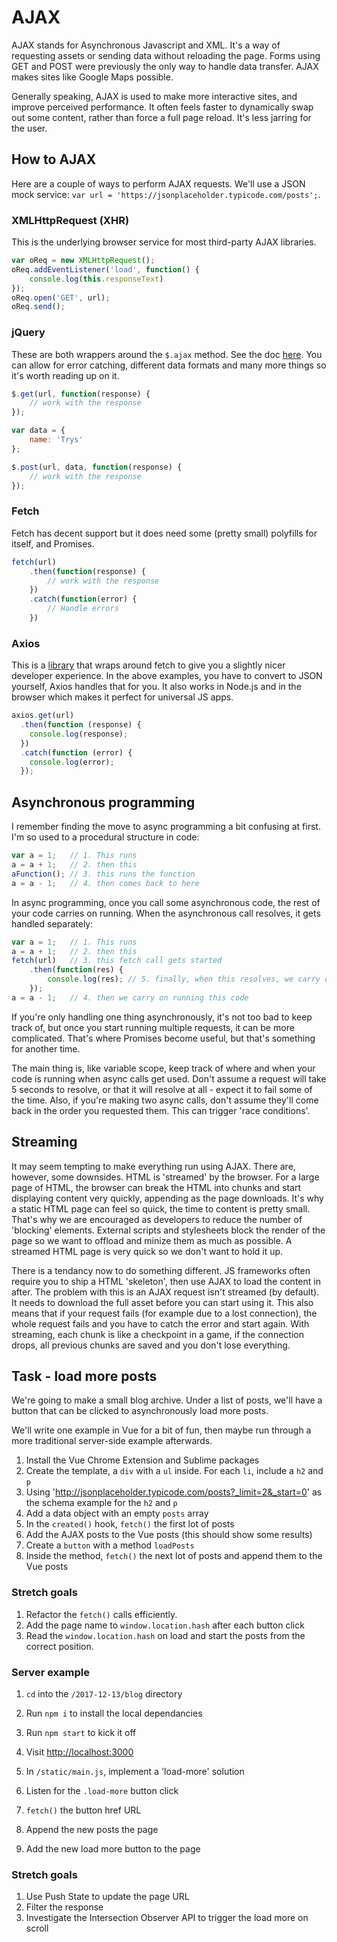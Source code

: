 # AJAX

AJAX stands for Asynchronous Javascript and XML. It's a way of requesting assets or sending data without reloading the page. Forms using GET and POST were previously the only way to handle data transfer. AJAX makes sites like Google Maps possible. 

Generally speaking, AJAX is used to make more interactive sites, and improve perceived performance. It often feels faster to dynamically swap out some content, rather than force a full page reload. It's less jarring for the user.

## How to AJAX

Here are a couple of ways to perform AJAX requests. We'll use a JSON mock service: `var url = 'https://jsonplaceholder.typicode.com/posts';`.

### XMLHttpRequest (XHR)

This is the underlying browser service for most third-party AJAX libraries.

```javascript
var oReq = new XMLHttpRequest();
oReq.addEventListener('load', function() {  
    console.log(this.responseText)
});
oReq.open('GET', url);
oReq.send();
```

### jQuery

These are both wrappers around the `$.ajax` method. See the doc [here](https://api.jquery.com/jquery.ajax/). You can allow for error catching, different data formats and many more things so it's worth reading up on it.

```javascript
$.get(url, function(response) {
    // work with the response   
});

var data = {
    name: 'Trys'    
};

$.post(url, data, function(response) {
    // work with the response   
});
```

### Fetch

Fetch has decent support but it does need some (pretty small) polyfills for itself, and Promises.

```javascript
fetch(url)
    .then(function(response) {
        // work with the response
    })
    .catch(function(error) {
        // Handle errors
    })
```

### Axios

This is a [library](https://github.com/axios/axios) that wraps around fetch to give you a slightly nicer developer experience. In the above examples, you have to convert to JSON yourself, Axios handles that for you. It also works in Node.js and in the browser which makes it perfect for universal JS apps.

```javascript
axios.get(url)
  .then(function (response) {
    console.log(response);
  })
  .catch(function (error) {
    console.log(error);
  });
```

## Asynchronous programming

I remember finding the move to async programming a bit confusing at first. I'm so used to a procedural structure in code:

```javascript
var a = 1;   // 1. This runs
a = a + 1;   // 2. then this
aFunction(); // 3. this runs the function
a = a - 1;   // 4. then comes back to here
```

In async programming, once you call some asynchronous code, the rest of your code carries on running. When the asynchronous call resolves, it gets handled separately:

```javascript
var a = 1;   // 1. This runs
a = a + 1;   // 2. then this
fetch(url)   // 3. this fetch call gets started
    .then(function(res) {
        console.log(res); // 5. finally, when this resolves, we carry on here.
    });
a = a - 1;   // 4. then we carry on running this code
```

If you're only handling one thing asynchronously, it's not too bad to keep track of, but once you start running multiple requests, it can be more complicated. That's where Promises become useful, but that's something for another time.

The main thing is, like variable scope, keep track of where and when your code is running when async calls get used. Don't assume a request will take 5 seconds to resolve, or that it will resolve at all - expect it to fail some of the time. Also, if you're making two async calls, don't assume they'll come back in the order you requested them. This can trigger 'race conditions'.

## Streaming

It may seem tempting to make everything run using AJAX. There are, however, some downsides. HTML is 'streamed' by the browser. For a large page of HTML, the browser can break the HTML into chunks and start displaying content very quickly, appending as the page downloads. It's why a static HTML page can feel so quick, the time to content is pretty small. That's why we are encouraged as developers to reduce the number of 'blocking' elements. External scripts and stylesheets block the render of the page so we want to offload and minize them as much as possible. A streamed HTML page is very quick so we don't want to hold it up.

There is a tendancy now to do something different. JS frameworks often require you to ship a HTML 'skeleton', then use AJAX to load the content in after. The problem with this is an AJAX request isn't streamed (by default). It needs to download the full asset before you can start using it. This also means that if your request fails (for example due to a lost connection), the whole request fails and you have to catch the error and start again. With streaming, each chunk is like a checkpoint in a game, if the connection drops, all previous chunks are saved and you don't lose everything.


## Task - load more posts

We're going to make a small blog archive. Under a list of posts, we'll have a button that can be clicked to asynchronously load more posts. 

We'll write one example in Vue for a bit of fun, then maybe run through a more traditional server-side example afterwards.

1. Install the Vue Chrome Extension and Sublime packages
2. Create the template, a `div` with a `ul` inside. For each `li`, include a `h2` and `p`
3. Using 'http://jsonplaceholder.typicode.com/posts?_limit=2&_start=0' as the schema example for the `h2` and `p`
4. Add a data object with an empty `posts` array
5. In the `created()` hook, `fetch()` the first lot of posts
6. Add the AJAX posts to the Vue posts (this should show some results)
7. Create a `button` with a method `loadPosts`
8. Inside the method, `fetch()` the next lot of posts and append them to the Vue posts

### Stretch goals

1. Refactor the `fetch()` calls efficiently.
2. Add the page name to `window.location.hash` after each button click
3. Read the `window.location.hash` on load and start the posts from the correct position.

### Server example

1. `cd` into the `/2017-12-13/blog` directory
2. Run `npm i` to install the local dependancies
3. Run `npm start` to kick it off
4. Visit [http://localhost:3000](http://localhost:3000)

1. In `/static/main.js`, implement a 'load-more' solution
2. Listen for the `.load-more` button click
3. `fetch()` the button href URL
4. Append the new posts the page
5. Add the new load more button to the page

### Stretch goals

1. Use Push State to update the page URL
2. Filter the response
3. Investigate the Intersection Observer API to trigger the load more on scroll
